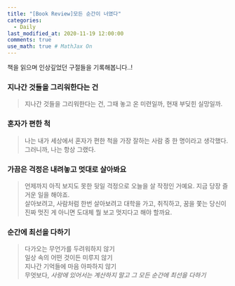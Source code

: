 ```yaml
---
title: "[Book Review]모든 순간이 너였다"
categories: 
  - Daily
last_modified_at: 2020-11-19 12:00:00
comments: true
use_math: true # MathJax On
---
```


책을 읽으며 인상깊었던 구절들을 기록해봅니다..!

### 지나간 것들을 그리워한다는 건
> 지나간 것들을 그리워한다는 건, 그때 놓고 온 미련일까, 현재 부딪힌 실망일까.

### 혼자가 편한 척
> 나는 내가 세상에서 혼자가 편한 척을 가장 잘하는 사람 중 한 명이라고 생각했다. 그러니까, 나는 항상 그랬다.

### 가끔은 걱정은 내려놓고 멋대로 살아봐요
> 언제까지 아직 보지도 못한 뒷일 걱정으로 오늘을 살 작정인 거예요. 지금 당장 즐거운 일을 해야죠.<br>
> 살아보려고, 사람처럼 한번 살아보려고 대학을 가고, 취직하고, 꿈을 쫓는 당신이 진짜 멋진 게 아니면 도대체 뭘 보고 멋지다고 해야 할까요.

### 순간에 최선을 다하기 
> 다가오는 무언가를 두려워하지 않기 <br>
> 일상 속의 어떤 것이든 미루지 않기 <br>
> 지나간 기억들에 마음 아파하지 않기 <br>
> 무엇보다, *사랑에 있어서는 계산하지 말고 그 모든 순간에 최선을 다하기*
